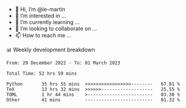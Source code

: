 - 👋 Hi, I’m @le-martin
- 👀 I’m interested in ...
- 🌱 I’m currently learning ...
- 💞️ I’m looking to collaborate on ...
- 📫 How to reach me ...

<!---
Tutorial for using WakaTime stats in GitHub profile: https://github.com/athul/waka-readme
-->

📊 Weekly development breakdown
<!--START_SECTION:waka-->

```text
From: 29 December 2022 - To: 01 March 2023

Total Time: 52 hrs 59 mins

Python       35 hrs 55 mins  >>>>>>>>>>>>>>>>>--------   67.81 %
TeX          13 hrs 32 mins  >>>>>>-------------------   25.55 %
TOML         1 hr 44 mins    >------------------------   03.30 %
Other        41 mins         -------------------------   01.32 %
```

<!--END_SECTION:waka-->

<!---
le-martin/le-martin is a ✨ special ✨ repository because its `README.md` (this file) appears on your GitHub profile.
You can click the Preview link to take a look at your changes.
--->
